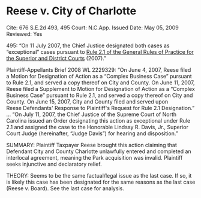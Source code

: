 # Reese v. City of Charlotte

Cite: 676 S.E.2d 493, 495
Court: N.C.App.
Issued Date: May 05, 2009
Reviewed: Yes

495: “On 11 July 2007, the Chief Justice designated both cases as “exceptional” cases pursuant to [Rule 2.1 of the General Rules of Practice for the Superior and District Courts](https://1.next.westlaw.com/Link/Document/FullText?findType=L&pubNum=1008947&cite=NCRSUPDR2.1&originatingDoc=I88a85684393f11de9988d233d23fe599&refType=LQ&originationContext=document&transitionType=DocumentItem&ppcid=2c908a9a46ad4675a187639b68ba0e71&contextData=(sc.Search)) (2007).”

Plaintiff-Appellants Brief 2008 WL 2229329: “On June 4, 2007, Reese filed a Motion for Designation of Action as a “Complex Business Case” pursuant to Rule 2.1, and served a copy thereof on City and County. On June 11, 2007, Reese filed a Supplement to Motion for Designation of Action as a “Complex Business Case” pursuant to Rule 2.1, and served a copy thereof on City and County. On June 15, 2007, City and County filed and served upon Reese Defendants' Response to Plaintiff's Request for Rule 2.1 Designation.” … “On July 11, 2007, the Chief Justice of the Supreme Court of North Carolina issued an Order designating this action as exceptional under Rule 2.1 and assigned the case to the Honorable Lindsay R. Davis, Jr., Superior Court Judge (hereinafter, “Judge Davis”) for hearing and disposition.”

SUMMARY: Plaintiff Taxpayer Reese brought this action claiming that Defendant City and County Charlotte unlawfully entered and completed an interlocal agreement, meaning the Park acquisition was invalid. Plaintiff seeks injunctive and declaratory relief. 

THEORY: Seems to be the same factual/legal issue as the last case. If so, it is likely this case has been designated for the same reasons as the last case (Reese v. Board). See the last case for analysis.